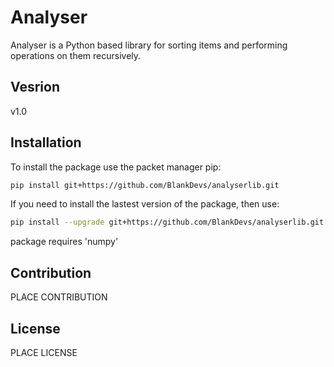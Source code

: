 # Analyser

Analyser is a Python based library for sorting items and performing operations on them recursively.

## Vesrion

v1.0


## Installation

To install the package use the packet manager pip:
```bash
pip install git+https://github.com/BlankDevs/analyserlib.git
```


If you need to install the lastest version of the package, then use:
```bash
pip install --upgrade git+https://github.com/BlankDevs/analyserlib.git
```
package requires 'numpy'

## Contribution

PLACE CONTRIBUTION

## License

PLACE LICENSE
